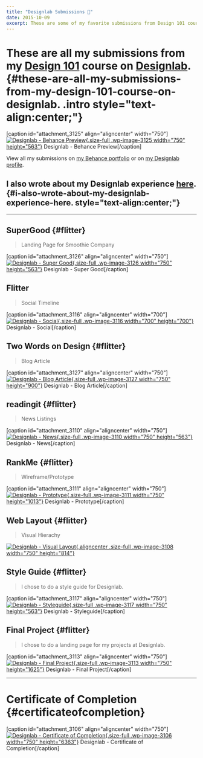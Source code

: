 ```yaml
---
title: "Designlab Submissions 🎨"
date: 2015-10-09
excerpt: These are some of my favorite submissions from Design 101 course on Designlab.
---
```


These are all my submissions from my **[Design 101](https://trydesignlab.com/web-design-course/)** course on [Designlab](https://trydesignlab.com). {#these-are-all-my-submissions-from-my-design-101-course-on-designlab. .intro style="text-align:center;"}
=================================================================================================================================================

\[caption id="attachment\_3125" align="aligncenter"
width="750"\][![Designlab - Behance
Preview](https://fvcproductions.files.wordpress.com/2015/10/behancepreview-001.jpeg){.size-full
.wp-image-3125 width="750"
height="563"}](https://fvcproductions.com/portfolio/designlab-submissions/behancepreview-001/)
Designlab - Behance Preview\[/caption\]

View all my submissions on [my Behance
portfolio](https://www.behance.net/gallery/29117121/My-Designlab-Experience "Behance")
or on [my Designlab
profile](https://trydesignlab.com/course/profile/fvcproductions/ "Designlab Profile").

I also wrote about my Designlab experience [here](https://fvcproductions.com/2015/10/21/my-designlab-experience/ "Behance"). {#i-also-wrote-about-my-designlab-experience-here. style="text-align:center;"}
---------------------------

------------------------------------------------------------------------

SuperGood {#flitter}
---------

> Landing Page for Smoothie Company

\[caption id="attachment\_3126" align="aligncenter"
width="750"\][![Designlab - Super
Good](https://fvcproductions.files.wordpress.com/2015/10/supergood-001.jpeg){.size-full
.wp-image-3126 width="750"
height="563"}](https://fvcproductions.com/portfolio/designlab-submissions/supergood-001/)
Designlab - Super Good\[/caption\]

Flitter
-------

> Social Timeline

\[caption id="attachment\_3116" align="aligncenter"
width="700"\][![Designlab -
Social](https://fvcproductions.files.wordpress.com/2015/10/designlab-social.jpg){.size-full
.wp-image-3116 width="700"
height="700"}](https://fvcproductions.com/2015/10/21/my-designlab-experience/designlab-social/)
Designlab - Social\[/caption\]

Two Words on Design {#flitter}
-------------------

> Blog Article

\[caption id="attachment\_3127" align="aligncenter"
width="750"\][![Designlab - Blog
Article](https://fvcproductions.files.wordpress.com/2015/10/designlab-blog-article.jpg){.size-full
.wp-image-3127 width="750"
height="900"}](https://fvcproductions.com/portfolio/designlab-submissions/designlab-blog-article/)
Designlab - Blog Article\[/caption\]

readingit {#flitter}
---------

> News Listings

\[caption id="attachment\_3110" align="aligncenter"
width="750"\][![Designlab -
News](https://fvcproductions.files.wordpress.com/2015/10/designlab-news.jpg){.size-full
.wp-image-3110 width="750"
height="563"}](https://fvcproductions.com/2015/10/21/my-designlab-experience/designlab-news/)
Designlab - News\[/caption\]

RankMe {#flitter}
------

> Wireframe/Prototype

\[caption id="attachment\_3111" align="aligncenter"
width="750"\][![Designlab -
Prototype](https://fvcproductions.files.wordpress.com/2015/10/designlab-prototype.jpg){.size-full
.wp-image-3111 width="750"
height="1013"}](https://fvcproductions.com/2015/10/21/my-designlab-experience/designlab-prototype/)
Designlab - Prototype\[/caption\]

Web Layout {#flitter}
----------

> Visual Hierachy

[![Designlab - Visual
Layout](https://fvcproductions.files.wordpress.com/2015/10/designlab-visual-layout.jpg){.aligncenter
.size-full .wp-image-3108 width="750"
height="814"}](https://fvcproductions.com/2015/10/21/my-designlab-experience/designlab-visual-layout/)

Style Guide {#flitter}
-----------

> I chose to do a style guide for Designlab.

\[caption id="attachment\_3117" align="aligncenter"
width="750"\][![Designlab -
Styleguide](https://fvcproductions.files.wordpress.com/2015/10/designlab-styleguide.jpeg){.size-full
.wp-image-3117 width="750"
height="563"}](https://fvcproductions.com/2015/10/21/my-designlab-experience/designlab-styleguide/)
Designlab - Styleguide\[/caption\]

Final Project {#flitter}
-------------

> I chose to do a landing page for my projects at Designlab.

\[caption id="attachment\_3113" align="aligncenter"
width="750"\][![Designlab - Final
Project](https://fvcproductions.files.wordpress.com/2015/10/designlab-final.png){.size-full
.wp-image-3113 width="750"
height="1625"}](https://fvcproductions.com/2015/10/21/my-designlab-experience/designlab-final/)
Designlab - Final Project\[/caption\]

------------------------------------------------------------------------

Certificate of Completion {#certificateofcompletion}
=========================

\[caption id="attachment\_3106" align="aligncenter"
width="750"\][![Designlab - Certificate of
Completion](https://fvcproductions.files.wordpress.com/2015/10/designlab-certificate-of-completion.png){.size-full
.wp-image-3106 width="750"
height="6363"}](https://fvcproductions.com/2015/10/21/my-designlab-experience/designlab-certificate-of-completion/)
Designlab - Certificate of Completion\[/caption\]
